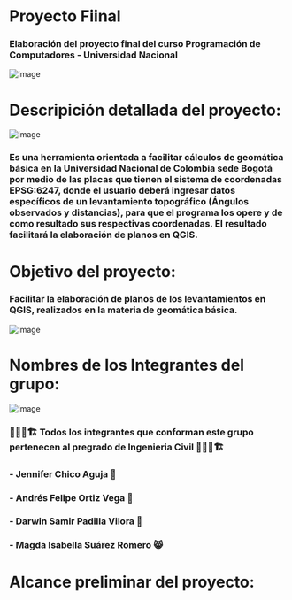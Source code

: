 # Proyecto Fiinal

### Elaboración del proyecto final del curso Programación de Computadores - Universidad Nacional


![image](https://github.com/user-attachments/assets/7e906e62-7ed5-4480-ac69-e2083511676c)



# Descripición detallada del proyecto:

![image](https://github.com/user-attachments/assets/f7b86121-a615-4cce-beff-fb45099fded4)


### Es una herramienta orientada a facilitar cálculos de geomática básica en la Universidad Nacional de Colombia sede Bogotá por medio de las placas que tienen el sistema de coordenadas EPSG:6247, donde el usuario deberá ingresar datos específicos de un levantamiento topográfico (Ángulos observados y distancias), para que el programa los opere y de como resultado sus respectivas coordenadas. El resultado facilitará la elaboración de planos en QGIS.



# Objetivo del proyecto:

### Facilitar la elaboración de planos de los levantamientos en QGIS, realizados en la materia de geomática básica.


![image](https://github.com/user-attachments/assets/52f331f9-0b5c-4fa8-b9ae-e67bebd19d68)



# Nombres de los Integrantes del grupo:

![image](https://github.com/user-attachments/assets/51ee722f-be61-4237-8db3-2913de09dad0)



### 👨📝📐🏗 Todos los integrantes que conforman este grupo pertenecen al pregrado de Ingenieria Civil 👨📝📐🏗
### - Jennifer Chico Aguja 🦊
### - Andrés Felipe Ortiz Vega 🦅
### - Darwin Samir Padilla Vilora 🫏
### - Magda Isabella Suárez Romero 😸

  
# Alcance preliminar del proyecto:
  
  
